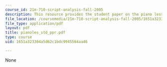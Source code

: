 ```yaml
---
course_id: 21m-710-script-analysis-fall-2005
description: This resource provides the student paper on the piano lesson.
file_location: /coursemedia/21m-710-script-analysis-fall-2005/1651a323304a5d62c1bdc9945564aa46_pianoles_std_ppr.pdf
file_type: application/pdf
layout: pdf
title: pianoles_std_ppr.pdf
type: course
uid: 1651a323304a5d62c1bdc9945564aa46

---
```

None